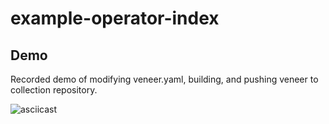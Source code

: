# example-operator-index

## Demo
Recorded demo of modifying veneer.yaml, building, and pushing veneer to collection repository. 

![asciicast](demo/fbc-veneer-demo-console.gif)
